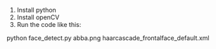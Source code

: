 1. Install python
2. Install openCV
3. Run the code like this:

 python face_detect.py abba.png haarcascade_frontalface_default.xml